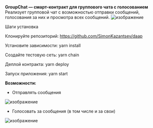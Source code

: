 **GroupChat — смарт-контракт для группового чата с голосованием**
Реализует групповой чат с возможностью отправки сообщений, голосования за них и просмотра всех сообщений.
![изображение](https://github.com/user-attachments/assets/852c50ae-d38a-416f-8d34-c0bcbd3bc6be)

Шаги установка

Клонируйте репозиторий: https://github.com/SimonKazantsev/daap

Установите зависимости: yarn install

Создайте тестовую сеть: yarn chain

Деплой контракта: yarn deploy

Запуск приложения: yarn start


**Возможности:**
- Отправлять сообщения

![изображение](https://github.com/user-attachments/assets/a1db8fe6-06b0-4755-b5c1-8cec23f70458)


- Голосовать за сообщения (в том числе и за свои)

![изображение](https://github.com/user-attachments/assets/0f36d2d8-b901-482d-ab72-c34845d90031)


